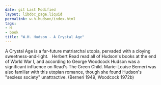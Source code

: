 ```yaml
---
date: git Last Modified
layout: libdoc_page.liquid
permalink: w-h-hudson/index.html
tags:
- H
- book
title: "W.H. Hudson - A Crystal Age"
---
```


A Crystal Age is a far-future matriarchal utopia,  pervaded with a cloying sweetness-and-light.
 
Herbert Read read all of Hudson's books at the end of  World War I, and according to George Woodcock Hudson was a significant influence  on Read's The Green Child. Marie-Louise Berneri was also familiar with  this utopian romance, though she found Hudson's "sexless society"  unattractive. (Berneri 1949, Woodcock 1972b)